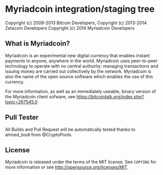 Myriadcoin integration/staging tree
===================================

Copyright (c) 2009-2013 Bitcoin Developers,
Copyright (c) 2013-2014 Zetacoin Developers
Copyright (c) 2014 Myriadcoin Developers

What is Myriadcoin?
------------------

Myriadcoin is an experimental new digital currency that enables instant payments to
anyone, anywhere in the world. Myriadcoin uses peer-to-peer technology to operate
with no central authority: managing transactions and issuing money are carried
out collectively by the network. Myriadcoin is also the name of the open source
software which enables the use of this currency.

For more information, as well as an immediately useable, binary version of
the Myriadcoin client sofware, see https://bitcointalk.org/index.php?topic=267545.0

Pull Tester
-----------
All Builds and Pull Request will be automatically tested thanks to ahmed_bodi from @CryptoPools

License
-------

Myriadcoin is released under the terms of the MIT license. See `COPYING` for more
information or see http://opensource.org/licenses/MIT.
